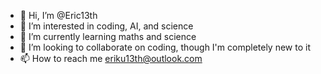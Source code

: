 - 👋 Hi, I’m @Eric13th
- 👀 I’m interested in coding, AI, and science
- 🌱 I’m currently learning maths and science
- 💞️ I’m looking to collaborate on coding, though I'm completely new to it
- 📫 How to reach me eriku13th@outlook.com

<!---
Eric13th/Eric13th is a ✨ special ✨ repository because its `README.md` (this file) appears on your GitHub profile.
You can click the Preview link to take a look at your changes.
--->
